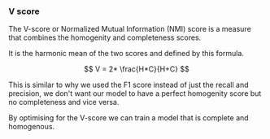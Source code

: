 ### V score

The V-score or Normalized Mutual Information (NMI) score is a measure that combines the homogenity and completeness scores.

It is the harmonic mean of the two scores and defined by this formula.

$$
V = 2* \frac{H*C}{H+C}
$$

This is similar to why we used the F1 score instead of just the recall and precision, we don't want our model to have a perfect homogenity score but no completeness and vice versa.

By optimising for the V-score we can train a model that is complete and homogenous.